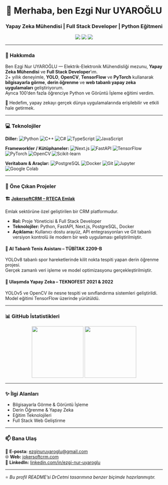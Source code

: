 <!-- PROFIL BAŞLANGICI -->
<h1 align="center">👋 Merhaba, ben Ezgi Nur UYAROĞLU</h1>
<h3 align="center">Yapay Zeka Mühendisi | Full Stack Developer | Python Eğitmeni</h3>

<p align="center">
  <a href="mailto:ezginuruyaroglu@gmail.com"><img src="https://img.shields.io/badge/Mail-EA4335?style=for-the-badge&logo=gmail&logoColor=white" /></a>
  <a href="https://www.linkedin.com/in/ezgi-nur-uyaroglu/"><img src="https://img.shields.io/badge/LinkedIn-0077B5?style=for-the-badge&logo=linkedin&logoColor=white" /></a>
  <a href="https://jokersoftcrm.com/"><img src="https://img.shields.io/badge/Website-000000?style=for-the-badge&logo=google-chrome&logoColor=white" /></a>
</p>

---

### 🚀 Hakkımda

Ben Ezgi Nur UYAROĞLU — Elektrik-Elektronik Mühendisliği mezunu, **Yapay Zeka Mühendisi** ve **Full Stack Developer**’ım.  
2+ yıllık deneyimle, **YOLO**, **OpenCV**, **TensorFlow** ve **PyTorch** kullanarak **bilgisayarla görme**, **derin öğrenme** ve **web tabanlı yapay zeka uygulamaları** geliştiriyorum.  
Ayrıca 100’den fazla öğrenciye Python ve Görüntü İşleme eğitimi verdim.  

🎯 Hedefim, yapay zekayı gerçek dünya uygulamalarında erişilebilir ve etkili hale getirmek.  

---

### 💻 Teknolojiler

**Diller:**
![Python](https://img.shields.io/badge/-Python-000?logo=python)
![C++](https://img.shields.io/badge/-C++-000?logo=c%2b%2b)
![C#](https://img.shields.io/badge/-C%23-000?logo=c-sharp)
![TypeScript](https://img.shields.io/badge/-TypeScript-000?logo=typescript)
![JavaScript](https://img.shields.io/badge/-JavaScript-000?logo=javascript)

**Frameworkler / Kütüphaneler:**
![Next.js](https://img.shields.io/badge/-Next.js-000?logo=next.js)
![FastAPI](https://img.shields.io/badge/-FastAPI-000?logo=fastapi)
![TensorFlow](https://img.shields.io/badge/-TensorFlow-000?logo=tensorflow)
![PyTorch](https://img.shields.io/badge/-PyTorch-000?logo=pytorch)
![OpenCV](https://img.shields.io/badge/-OpenCV-000?logo=opencv)
![Scikit-learn](https://img.shields.io/badge/-Scikit--learn-000?logo=scikitlearn)

**Veritabanı & Araçlar:**
![PostgreSQL](https://img.shields.io/badge/-PostgreSQL-000?logo=postgresql)
![Docker](https://img.shields.io/badge/-Docker-000?logo=docker)
![Git](https://img.shields.io/badge/-Git-000?logo=git)
![Jupyter](https://img.shields.io/badge/-Jupyter-000?logo=jupyter)
![Google Colab](https://img.shields.io/badge/-Google%20Colab-000?logo=googlecolab)

---

### 🧠 Öne Çıkan Projeler

#### 🏗️ [JokersoftCRM – RTECA Emlak](https://jokersoftcrm.com/)
Emlak sektörüne özel geliştirilen bir CRM platformudur.  
- **Rol:** Proje Yöneticisi & Full Stack Developer  
- **Teknolojiler:** Python, FastAPI, Next.js, PostgreSQL, Docker  
- **Açıklama:** Kullanıcı dostu arayüz, API entegrasyonları ve Git tabanlı versiyon kontrolü ile modern bir web uygulaması geliştirilmiştir.

#### 🎾 AI Tabanlı Tenis Asistanı – TÜBİTAK 2209-B
YOLOv8 tabanlı spor hareketlerinde kilit nokta tespiti yapan derin öğrenme projesi.  
Gerçek zamanlı veri işleme ve model optimizasyonu gerçekleştirilmiştir.

#### 🚗 Ulaşımda Yapay Zeka – TEKNOFEST 2021 & 2022
YOLOv5 ve OpenCV ile nesne tespiti ve sınıflandırma sistemleri geliştirildi.  
Model eğitimi TensorFlow üzerinde yürütüldü.

---

### 📊 GitHub İstatistikleri

<p align="center">
  <img src="https://github-readme-stats.vercel.app/api?username=EzgiNurUYAROGLU&show_icons=true&theme=tokyonight" height="165">
  <img src="https://github-readme-stats.vercel.app/api/top-langs/?username=EzgiNurUYAROGLU&layout=compact&theme=tokyonight" height="165">
</p>

---

### ✨ İlgi Alanları
- Bilgisayarla Görme & Görüntü İşleme  
- Derin Öğrenme & Yapay Zeka  
- Eğitim Teknolojileri  
- Full Stack Web Geliştirme  

---

### 📫 Bana Ulaş
📧 **E-posta:** ezginuruyaroglu@gmail.com  
🌐 **Web:** [jokersoftcrm.com](https://jokersoftcrm.com/)  
💼 **LinkedIn:** [linkedin.com/in/ezgi-nur-uyaroglu](https://www.linkedin.com/in/ezgi-nur-uyaroglu/)

---

⭐️ *Bu profil README’si DrCetmi tasarımına benzer biçimde hazırlanmıştır.*
